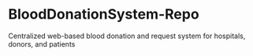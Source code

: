 # BloodDonationSystem-Repo
Centralized web-based blood donation and request system for hospitals, donors, and patients
